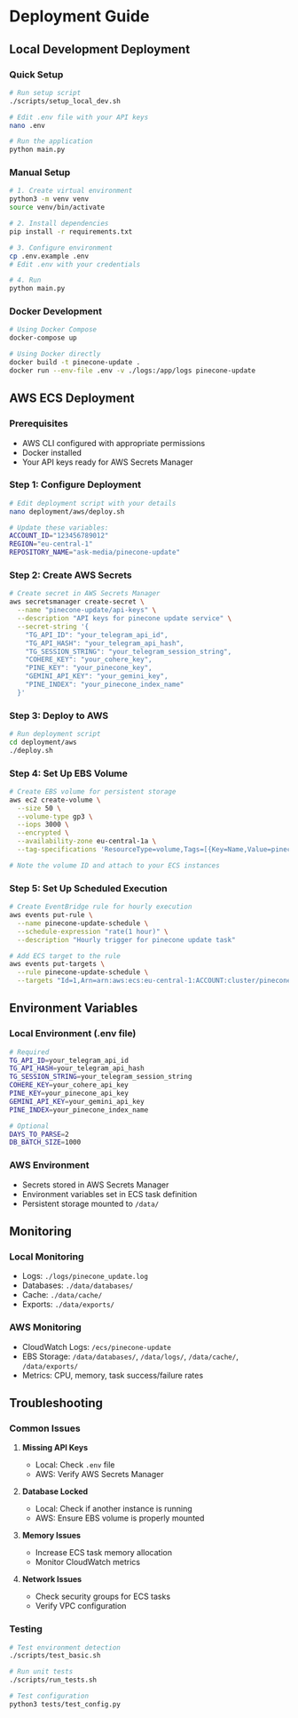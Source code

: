 # Deployment Guide

## Local Development Deployment

### Quick Setup
```bash
# Run setup script
./scripts/setup_local_dev.sh

# Edit .env file with your API keys
nano .env

# Run the application
python main.py
```

### Manual Setup
```bash
# 1. Create virtual environment
python3 -m venv venv
source venv/bin/activate

# 2. Install dependencies
pip install -r requirements.txt

# 3. Configure environment
cp .env.example .env
# Edit .env with your credentials

# 4. Run
python main.py
```

### Docker Development
```bash
# Using Docker Compose
docker-compose up

# Using Docker directly
docker build -t pinecone-update .
docker run --env-file .env -v ./logs:/app/logs pinecone-update
```

## AWS ECS Deployment

### Prerequisites
- AWS CLI configured with appropriate permissions
- Docker installed
- Your API keys ready for AWS Secrets Manager

### Step 1: Configure Deployment
```bash
# Edit deployment script with your details
nano deployment/aws/deploy.sh

# Update these variables:
ACCOUNT_ID="123456789012"
REGION="eu-central-1"  
REPOSITORY_NAME="ask-media/pinecone-update"
```

### Step 2: Create AWS Secrets
```bash
# Create secret in AWS Secrets Manager
aws secretsmanager create-secret \
  --name "pinecone-update/api-keys" \
  --description "API keys for pinecone update service" \
  --secret-string '{
    "TG_API_ID": "your_telegram_api_id",
    "TG_API_HASH": "your_telegram_api_hash",
    "TG_SESSION_STRING": "your_telegram_session_string",
    "COHERE_KEY": "your_cohere_key",
    "PINE_KEY": "your_pinecone_key",
    "GEMINI_API_KEY": "your_gemini_key",
    "PINE_INDEX": "your_pinecone_index_name"
  }'
```

### Step 3: Deploy to AWS
```bash
# Run deployment script
cd deployment/aws
./deploy.sh
```

### Step 4: Set Up EBS Volume
```bash
# Create EBS volume for persistent storage
aws ec2 create-volume \
  --size 50 \
  --volume-type gp3 \
  --iops 3000 \
  --encrypted \
  --availability-zone eu-central-1a \
  --tag-specifications 'ResourceType=volume,Tags=[{Key=Name,Value=pinecone-update-storage}]'

# Note the volume ID and attach to your ECS instances
```

### Step 5: Set Up Scheduled Execution
```bash
# Create EventBridge rule for hourly execution
aws events put-rule \
  --name pinecone-update-schedule \
  --schedule-expression "rate(1 hour)" \
  --description "Hourly trigger for pinecone update task"

# Add ECS target to the rule
aws events put-targets \
  --rule pinecone-update-schedule \
  --targets "Id=1,Arn=arn:aws:ecs:eu-central-1:ACCOUNT:cluster/pinecone-update-cluster,RoleArn=arn:aws:iam::ACCOUNT:role/ecsTaskExecutionRole,EcsParameters={TaskDefinitionArn=arn:aws:ecs:eu-central-1:ACCOUNT:task-definition/pinecone-update,LaunchType=EC2}"
```

## Environment Variables

### Local Environment (.env file)
```bash
# Required
TG_API_ID=your_telegram_api_id
TG_API_HASH=your_telegram_api_hash
TG_SESSION_STRING=your_telegram_session_string
COHERE_KEY=your_cohere_api_key
PINE_KEY=your_pinecone_api_key
GEMINI_API_KEY=your_gemini_api_key
PINE_INDEX=your_pinecone_index_name

# Optional
DAYS_TO_PARSE=2
DB_BATCH_SIZE=1000
```

### AWS Environment
- Secrets stored in AWS Secrets Manager
- Environment variables set in ECS task definition
- Persistent storage mounted to `/data/`

## Monitoring

### Local Monitoring
- Logs: `./logs/pinecone_update.log`
- Databases: `./data/databases/`
- Cache: `./data/cache/`
- Exports: `./data/exports/`

### AWS Monitoring
- CloudWatch Logs: `/ecs/pinecone-update`
- EBS Storage: `/data/databases/`, `/data/logs/`, `/data/cache/`, `/data/exports/`
- Metrics: CPU, memory, task success/failure rates

## Troubleshooting

### Common Issues

1. **Missing API Keys**
   - Local: Check `.env` file
   - AWS: Verify AWS Secrets Manager

2. **Database Locked**
   - Local: Check if another instance is running
   - AWS: Ensure EBS volume is properly mounted

3. **Memory Issues**
   - Increase ECS task memory allocation
   - Monitor CloudWatch metrics

4. **Network Issues**
   - Check security groups for ECS tasks
   - Verify VPC configuration

### Testing

```bash
# Test environment detection
./scripts/test_basic.sh

# Run unit tests
./scripts/run_tests.sh

# Test configuration
python3 tests/test_config.py
```
